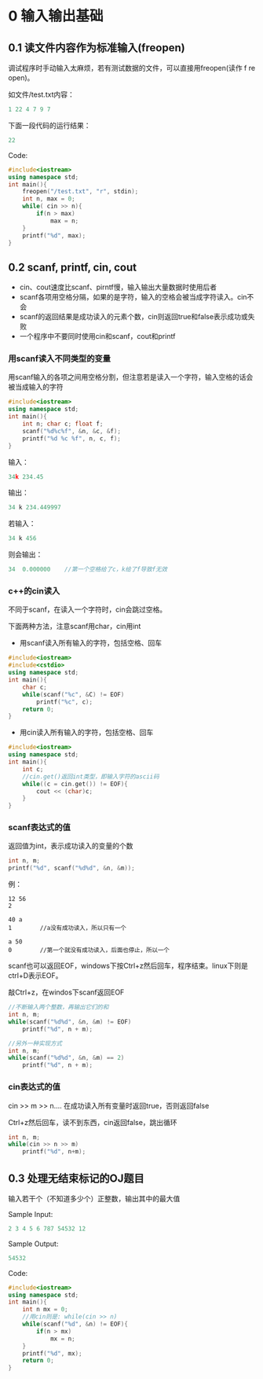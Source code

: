 # 0 输入输出基础

## 0.1 读文件内容作为标准输入(freopen)

调试程序时手动输入太麻烦，若有测试数据的文件，可以直接用freopen(读作 f re open)。

如文件/test.txt内容：

```c++
1 22 4 7 9 7
```

下面一段代码的运行结果：

```c++
22
```

Code:

```c++
#include<iostream>
using namespace std;
int main(){
    freopen("/test.txt", "r", stdin);
    int n, max = 0;
    while( cin >> n){
        if(n > max)
            max = n;
    }
    printf("%d", max);
}
```

## 0.2 scanf, printf, cin, cout

- cin、cout速度比scanf、pirntf慢，输入输出大量数据时使用后者
- scanf各项用空格分隔，如果的是字符，输入的空格会被当成字符读入。cin不会
- scanf的返回结果是成功读入的元素个数，cin则返回true和false表示成功或失败
- 一个程序中不要同时使用cin和scanf，cout和printf

### 用scanf读入不同类型的变量

用scanf输入的各项之间用空格分割，但注意若是读入一个字符，输入空格的话会被当成输入的字符

```c++
#include<iostream>
using namespace std;
int main(){
    int n; char c; float f;
    scanf("%d%c%f", &n, &c, &f);
    printf("%d %c %f", n, c, f);
}
```

输入：

```c++
34k 234.45
```

输出：

```c++
34 k 234.449997
```

若输入：

```c++
34 k 456
```

则会输出：

```c++
34  0.000000    //第一个空格给了c，k给了f导致f无效
```

### c++的cin读入

不同于scanf，在读入一个字符时，cin会跳过空格。

下面两种方法，注意scanf用char，cin用int

- 用scanf读入所有输入的字符，包括空格、回车

```c++
#include<iostream>
#include<cstdio>
using namespace std;
int main(){
    char c;
    while(scanf("%c", &C) != EOF)
        printf("%c", c);
    return 0;
}
```

- 用cin读入所有输入的字符，包括空格、回车

```c++
#include<iostream>
using namespace std;
int main(){
    int c;
    //cin.get()返回int类型，即输入字符的ascii码
    while((c = cin.get()) != EOF){
        cout << (char)c;
    }
}
```

### scanf表达式的值

返回值为int，表示成功读入的变量的个数

```c++
int n, m;
printf("%d", scanf("%d%d", &n, &m));
```

例：

```
12 56
2

40 a
1        //a没有成功读入，所以只有一个

a 50
0        //第一个就没有成功读入，后面也停止，所以一个
```

scanf也可以返回EOF，windows下按Ctrl+z然后回车，程序结束。linux下则是ctrl+D表示EOF。

敲Ctrl+z，在windos下scanf返回EOF

```c++
//不断输入两个整数，再输出它们的和
int n, m;
while(scanf("%d%d", &n, &m) != EOF)
    printf("%d", n + m);

//另外一种实现方式
int n, m;
while(scanf("%d%d", &n, &m) == 2)
    printf("%d", n + m);
```

### cin表达式的值

cin >> m >> n....    在成功读入所有变量时返回true，否则返回false

Ctrl+z然后回车，读不到东西，cin返回false，跳出循环

```c++
int n, m;
while(cin >> n >> m)
    printf("%d", n+m);
```

## 0.3 处理无结束标记的OJ题目

输入若干个（不知道多少个）正整数，输出其中的最大值

Sample Input:

```c++
2 3 4 5 6 787 54532 12
```

Sample Output:

```c++
54532
```

Code:

```c++
#include<iostream>
using namespace std;
int main(){
    int n mx = 0;
    //用cin则是: while(cin >> n)
    while(scanf("%d", &n) != EOF){
        if(n > mx)
            mx = n;
    }
    printf("%d", mx);
    return 0;
}
```